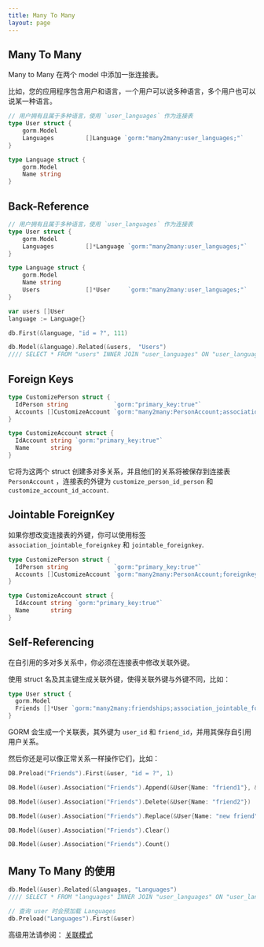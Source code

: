 ```yaml
---
title: Many To Many
layout: page
---
```


## Many To Many

Many to Many 在两个 model 中添加一张连接表。

比如，您的应用程序包含用户和语言，一个用户可以说多种语言，多个用户也可以说某一种语言。

```go
// 用户拥有且属于多种语言，使用 `user_languages` 作为连接表
type User struct {
    gorm.Model
    Languages         []Language `gorm:"many2many:user_languages;"`
}

type Language struct {
    gorm.Model
    Name string
}
```

## Back-Reference

```go
// 用户拥有且属于多种语言，使用 `user_languages` 作为连接表
type User struct {
    gorm.Model
    Languages         []*Language `gorm:"many2many:user_languages;"`
}

type Language struct {
    gorm.Model
    Name string
    Users             []*User     `gorm:"many2many:user_languages;"`
}

var users []User
language := Language{}

db.First(&language, "id = ?", 111)

db.Model(&language).Related(&users,  "Users")
//// SELECT * FROM "users" INNER JOIN "user_languages" ON "user_languages"."user_id" = "users"."id" WHERE  ("user_languages"."language_id" IN ('111'))
```

## Foreign Keys

```go
type CustomizePerson struct {
  IdPerson string             `gorm:"primary_key:true"`
  Accounts []CustomizeAccount `gorm:"many2many:PersonAccount;association_foreignkey:idAccount;foreignkey:idPerson"`
}

type CustomizeAccount struct {
  IdAccount string `gorm:"primary_key:true"`
  Name      string
}
```

它将为这两个 struct 创建多对多关系，并且他们的关系将被保存到连接表 `PersonAccount` ，连接表的外键为 `customize_person_id_person` 和 `customize_account_id_account`.

## Jointable ForeignKey

如果你想改变连接表的外键，你可以使用标签 `association_jointable_foreignkey` 和 `jointable_foreignkey`.

```go
type CustomizePerson struct {
  IdPerson string             `gorm:"primary_key:true"`
  Accounts []CustomizeAccount `gorm:"many2many:PersonAccount;foreignkey:idPerson;association_foreignkey:idAccount;association_jointable_foreignkey:account_id;jointable_foreignkey:person_id;"`
}

type CustomizeAccount struct {
  IdAccount string `gorm:"primary_key:true"`
  Name      string
}
```

## Self-Referencing

在自引用的多对多关系中，你必须在连接表中修改关联外键。

使用 struct 名及其主键生成关联外键，使得关联外键与外键不同，比如：

```go
type User struct {
  gorm.Model
  Friends []*User `gorm:"many2many:friendships;association_jointable_foreignkey:friend_id"`
}
```

GORM 会生成一个关联表，其外键为 `user_id` 和 `friend_id`，并用其保存自引用用户关系。

然后你还是可以像正常关系一样操作它们，比如：

```go
DB.Preload("Friends").First(&user, "id = ?", 1)

DB.Model(&user).Association("Friends").Append(&User{Name: "friend1"}, &User{Name: "friend2"})

DB.Model(&user).Association("Friends").Delete(&User{Name: "friend2"})

DB.Model(&user).Association("Friends").Replace(&User{Name: "new friend"})

DB.Model(&user).Association("Friends").Clear()

DB.Model(&user).Association("Friends").Count()
```

## Many To Many 的使用

```go
db.Model(&user).Related(&languages, "Languages")
//// SELECT * FROM "languages" INNER JOIN "user_languages" ON "user_languages"."language_id" = "languages"."id" WHERE "user_languages"."user_id" = 111

// 查询 user 时会预加载 Languages
db.Preload("Languages").First(&user)
```

高级用法请参阅： [关联模式](/docs/associations.html#Association-Mode)